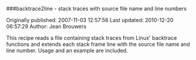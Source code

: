 ###backtrace2line - stack traces with source file name and line numbers

Originally published: 2007-11-03 12:57:56
Last updated: 2010-12-20 06:57:29
Author: Jean Brouwers

This recipe reads a file containing stack traces from Linux' backtrace functions and extends each stack frame line with the source file name and line number.  Usage and an example are included.